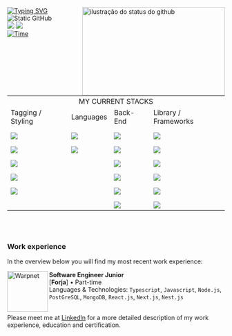 <div>
<img align='right' width="330" height="205" src="https://github-readme-stats.vercel.app/api?username=Patrickbpds&show_icons=true&title_color=783c00&text_color=af552e&icon_color=783c00&bg_color=000&cache_seconds=2300" alt="ilustração do status do github">

<div align='left'>
<a href="https://github.com/Patrickbpds" target="_blank">
    <img src="https://readme-typing-svg.demolab.com?font=Fira+Code&pause=1000&color=5DC3A4&width=435&lines=Fullstack+Developer;%2B2+Years+of+Experience;1%25+Better+Every+Day" alt="Typing SVG" />
  </a>
</div>

<div align='left'>
<img src="https://img.shields.io/static/v1?label=Overview&message=Patrickbpds&color=000&style=for-the-badge&logo=GitHub" alt="Static GitHub">
</div>

<div align='left'>
<a href="https://www.linkedin.com/in/patrick-development/" target="_blank"
      ><img
        src="https://img.shields.io/badge/-LinkedIn-%230077B5?style=for-the-badge&logo=linkedin&logoColor=white"
        target="_blank"
    /></a>
    <a href="" target="_blank"
      ><img
        src="https://img.shields.io/badge/Portfolio-44F7E1FF?style=for-the-badge&logo=About.me&logoColor=white"
        target="_blank"
    /></a>
</div>
<div align='left'>
<a href="https://wakatime.com/@patrickbpds"
     ><img
        src="https://wakatime.com/badge/user/4f67751f-138a-42a5-bc5f-dc5ec7f8390f.svg"
        alt="Time" /></a>
</div> 
</div>   
<br />
</br>
<br />

<div align="center">
  <div style="display: center; align-items: center; justify-content: center">
    <table>
      <tbody>
        <tr>
          <td colspan="4"><div align="center">MY CURRENT STACKS</div></td>
        </tr>
        <tr>
          <td>Tagging / Styling</td>
          <td>Languages</td>
          <td>Back-End</td>
          <td>Library / Frameworks</td>
        </tr>
        <tr>
          <td>
            <img
              align="center"
              style="margin-top: 10px"
              src="https://img.shields.io/badge/HTML5-E34F26?style=for-the-badge&logo=html5&logoColor=white"
            />
          </td>
          <td>
            <img
              align="center"
              style="margin-top: 10px"
              src="https://img.shields.io/badge/JavaScript-F7DF1E?style=for-the-badge&logo=javascript&logoColor=black"
            />
          </td>
          <td>
            <img
              align="center"
              style="margin-top: 10px"
              src="https://img.shields.io/badge/Node.js-43853D?style=for-the-badge&logo=node.js&logoColor=white"
            />
          </td>
          <td>
            <img
              align="center"
              style="margin-top: 10px"
              src="https://img.shields.io/badge/React-20232A?style=for-the-badge&logo=react&logoColor=61DAFB"
            />
          </td>
        </tr>
        <tr>
          <td>
            <img
              align="center"
              style="margin-top: 10px"
              src="https://img.shields.io/badge/CSS3-1572B6?style=for-the-badge&logo=css3&logoColor=white"
            />
          </td>
          <td>
            <img
              align="center"
              style="margin-top: 10px"
              src="https://img.shields.io/badge/TypeScript-007ACC?style=for-the-badge&logo=typescript&logoColor=white"
            />
          </td>
          <td>
            <img
              align="center"
              style="margin-top: 10px"
              src="https://img.shields.io/badge/PostgreSQL-316192?style=for-the-badge&logo=postgresql&logoColor=white"
            />
          </td>
          <td>
            <img
              align="center"
              style="margin-top: 10px"
              src="https://img.shields.io/badge/fastify-202020?style=for-the-badge&logo=fastify&logoColor=white"
            />
          </td>
        </tr>
        <tr>
          <td>
            <img
              align="center"
              style="margin-top: 10px"
              src="https://img.shields.io/badge/Tailwind_CSS-38B2AC?style=for-the-badge&logo=tailwind-css&logoColor=white"
            />
          </td>
          <td></td>
          <td>
            <img
              align="center"
              style="margin-top: 10px"
              src="https://img.shields.io/badge/Prisma-3982CE?style=for-the-badge&logo=Prisma&logoColor=white"
            />
          </td>
          <td>
            <img
              align="center"
              style="margin-top: 10px"
              src="https://img.shields.io/badge/Express%20js-000000?style=for-the-badge&logo=express&logoColor=white"
            />
          </td>
        </tr>
        <tr>
          <td>
            <img
              align="center"
              style="margin-top: 10px"
              src="https://img.shields.io/badge/styled--components-DB7093?style=for-the-badge&logo=styled-components&logoColor=white"
            />
          </td>
          <td></td>
          <td>
            <img
              align="center"
              style="margin-top: 10px"
              src="https://img.shields.io/badge/MongoDB-4EA94B?style=for-the-badge&logo=mongodb&logoColor=white"
            />
          </td>
          <td>
            <img
              align="center"
              style="margin-top: 10px"
              src="https://img.shields.io/badge/next%20js-000000?style=for-the-badge&logo=nextdotjs&logoColor=white"
            />
          </td>
        </tr>
        <tr>
          <td>
            <img
              align="center"
              style="margin-top: 10px"
              src="https://img.shields.io/badge/Sass-CC6699?style=for-the-badge&logo=sass&logoColor=white"
            />
          </td>
          <td></td>
          <td>
            <img
              align="center"
              style="margin-top: 10px"
              src="https://img.shields.io/badge/Docker-2CA5E0?style=for-the-badge&logo=docker&logoColor=white"
            />
          </td>
          <td>
            <img
              align="center"
              style="margin-top: 10px"
              src="https://img.shields.io/badge/nestjs-E0234E?style=for-the-badge&logo=nestjs&logoColor=white"
            />
          </td>
        </tr>
        <tr>
          <td></td>
          <td></td>
          <td>
            <img
              align="center"
              style="margin-top: 10px"
              src="https://img.shields.io/badge/typeorm-FE0803?style=for-the-badge&logo=typeorm&logoColor=white"
            />
          </td>
          <td>
            <img
              align="center"
              style="margin-top: 10px"
              src="https://img.shields.io/badge/Swagger-85EA2D?style=for-the-badge&logo=Swagger&logoColor=white"
            />
          </td>
        </tr>
      </tbody>
    </table>
  </div>
</div>

 </br>
    <br />
    
### Work experience

In the overview below you will find my most recent work experience:

<img align="left" height="94px" width="94px" alt="Warpnet" src="https://media.licdn.com/dms/image/v2/D4E0BAQH0ixWjvwk0hA/company-logo_200_200/company-logo_200_200/0/1684956343730?e=1749686400&v=beta&t=lvMCT68mfsdvzyY29S2h7Ktuo8uOcFFl6H3Vxy5T2kw"/>

**Software Engineer Junior** \
[**Forja**] • Part-time \
Languages & Technologies: `Typescript`, `Javascript`, `Node.js`, `PostGreSQL`, `MongoDB`, `React.js`, `Next.js`, `Nest.js`\
<br/>


Please meet me at [LinkedIn](https://www.linkedin.com/in/patrick-development/) for a more detailed description of my work experience, education and certification.
</div>
